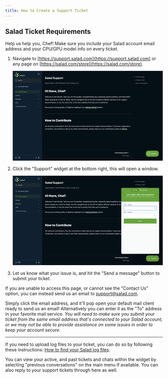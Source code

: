 ```yaml
---
title: How to Create a Support Ticket
---
```


## Salad Ticket Requirements

Help us help you, Chef! Make sure you include your Salad account email address and your CPU/GPU model info on every
ticket.

1. Navigate to [https://support.salad.com](https://support.salad.com) or any page on
   [https://salad.com/store](https://salad.com/store).

   ![](./content/images/Guides/Your-PC/How-to-Create-a-Support-Ticket-1.png)

2. Click the "Support" widget at the bottom right, this will open a window.

   ![](./content/images/Guides/Your-PC/How-to-Create-a-Support-Ticket-2.png)

3. Let us know what your issue is, and hit the "Send a message" button to submit your ticket.

If you are unable to access this page, or cannot see the "Contact Us" option, you can instead send us an email to
[support@salad.com](mailto:support@salad.com?subject=I%20need%20help%20with%20Salad%21&body=Hi%20there%21%20I%20need%20help%20with..).

Simply click the email address, and it'll pop open your default mail client ready to send us an email! Alternatively you
can enter it as the "To" address in your favorite mail service. _You will need to make sure you submit your ticket from
the same email address that's connected to your Salad account, or we may not be able to provide assistance on some
issues in order to keep your account secure._

---

If you need to upload log files to your ticket, you can do so by following these instructions:
[How to find your Salad log files](/docs/Guides/Using-the-Salad-App/180-how-to-find-your-salad-log-files).

You can view your active, and past tickets and chats within the widget by selecting "previous conversations" on the main
menu if available. You can also reply to your support tickets through here as well.
